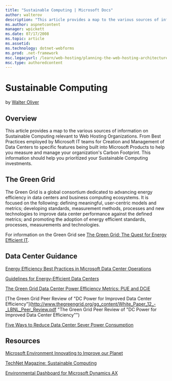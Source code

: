 ```yaml
---
title: "Sustainable Computing | Microsoft Docs"
author: walterov
description: "This article provides a map to the various sources of information on Sustainable Computing relevant to Web Hosting Organizations. From Best Practices employe..."
ms.author: aspnetcontent
manager: wpickett
ms.date: 07/17/2008
ms.topic: article
ms.assetid: 
ms.technology: dotnet-webforms
ms.prod: .net-framework
msc.legacyurl: /learn/web-hosting/planning-the-web-hosting-architecture/sustainable-computing
msc.type: authoredcontent
---
```

Sustainable Computing
====================
by [Walter Oliver](https://github.com/walterov)

## Overview

This article provides a map to the various sources of information on Sustainable Computing relevant to Web Hosting Organizations. From Best Practices employed by Microsoft IT teams for Creation and Management of Data Centers to specific features being built into Microsoft Products to help you measure and manage your organization's Carbon Footprint. This information should help you prioritized your Sustainable Computing investments.

## The Green Grid

The Green Grid is a global consortium dedicated to advancing energy efficiency in data centers and business computing ecosystems. It is focused on the following: defining meaningful, user-centric models and metrics; developing standards, measurement methods, processes and new technologies to improve data center performance against the defined metrics; and promoting the adoption of energy efficient standards, processes, measurements and technologies.

For information on the Green Grid see [The Green Grid: The Quest for Energy Efficient IT](https://www.microsoft.com/environment/our_commitment/articles/green_grid.aspx "The Green Grid: The Quest for Energy Efficient IT").

## Data Center Guidance

[Energy Efficiency Best Practices in Microsoft Data Center Operations](https://www.microsoft.com/environment/our_commitment/articles/datacenter_bp.aspx "Energy Efficiency Best Practices in Microsoft Data Center Operations")

[Guidelines for Energy-Efficient Data Centers](http://www.thegreengrid.org/gg_content/Green_Grid_Guidelines_WP.pdf "Guidelines for Energy-Efficient Data Centers")

[The Green Grid Data Center Power Efficiency Metrics: PUE and DCiE](http://www.thegreengrid.org/gg_content/TGG_Data_Center_Power_Efficiency_Metrics_PUE_and_DCiE.pdf "The Green Grid Data Center Power Efficiency Metrics: PUE and DCiE")

[The Green Grid Peer Review of "DC Power for Improved Data Center Efficiency"](http://www.thegreengrid.org/gg_content/White_Paper_12_-_LBNL_Peer_Review.pdf "The Green Grid Peer Review of "DC Power for Improved Data Center Efficiency"")

[Five Ways to Reduce Data Center Sever Power Consumption](http://www.thegreengrid.org/gg_content/White_Paper_7_-_Five_Ways_to_Save_Power.pdf "Five Ways to Reduce Data Center Sever Power Consumption")

## Resources

[Microsoft Environment Innovating to Improve our Planet](https://www.microsoft.com/environment/ "Microsoft Environment innovating to Improve our Planet")

[TechNet Magazine: Sustainable Computing](https://technet.microsoft.com/en-us/magazine/cc462910.aspx "TechNet Magazine: Sustainable Computing")

[Environmental Dashboard for Microsoft Dynamics AX](https://www.microsoft.com/environment/business_solutions/articles/dynamics_ax.aspx "Environmental Dashboard for Microsoft Dynamics AX")